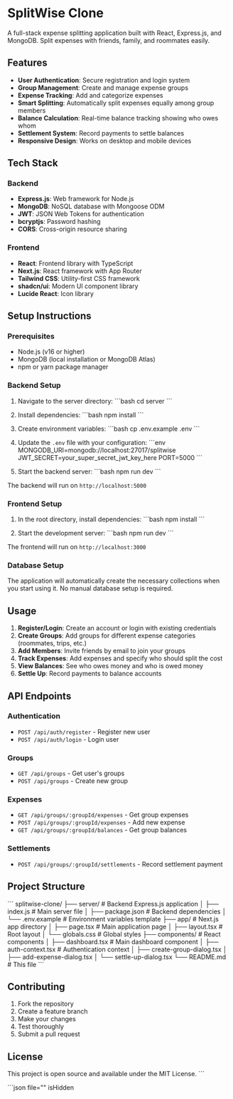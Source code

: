 # SplitWise Clone

A full-stack expense splitting application built with React, Express.js, and MongoDB. Split expenses with friends, family, and roommates easily.

## Features

- **User Authentication**: Secure registration and login system
- **Group Management**: Create and manage expense groups
- **Expense Tracking**: Add and categorize expenses
- **Smart Splitting**: Automatically split expenses equally among group members
- **Balance Calculation**: Real-time balance tracking showing who owes whom
- **Settlement System**: Record payments to settle balances
- **Responsive Design**: Works on desktop and mobile devices

## Tech Stack

### Backend
- **Express.js**: Web framework for Node.js
- **MongoDB**: NoSQL database with Mongoose ODM
- **JWT**: JSON Web Tokens for authentication
- **bcryptjs**: Password hashing
- **CORS**: Cross-origin resource sharing

### Frontend
- **React**: Frontend library with TypeScript
- **Next.js**: React framework with App Router
- **Tailwind CSS**: Utility-first CSS framework
- **shadcn/ui**: Modern UI component library
- **Lucide React**: Icon library

## Setup Instructions

### Prerequisites
- Node.js (v16 or higher)
- MongoDB (local installation or MongoDB Atlas)
- npm or yarn package manager

### Backend Setup

1. Navigate to the server directory:
\`\`\`bash
cd server
\`\`\`

2. Install dependencies:
\`\`\`bash
npm install
\`\`\`

3. Create environment variables:
\`\`\`bash
cp .env.example .env
\`\`\`

4. Update the `.env` file with your configuration:
\`\`\`env
MONGODB_URI=mongodb://localhost:27017/splitwise
JWT_SECRET=your_super_secret_jwt_key_here
PORT=5000
\`\`\`

5. Start the backend server:
\`\`\`bash
npm run dev
\`\`\`

The backend will run on `http://localhost:5000`

### Frontend Setup

1. In the root directory, install dependencies:
\`\`\`bash
npm install
\`\`\`

2. Start the development server:
\`\`\`bash
npm run dev
\`\`\`

The frontend will run on `http://localhost:3000`

### Database Setup

The application will automatically create the necessary collections when you start using it. No manual database setup is required.

## Usage

1. **Register/Login**: Create an account or login with existing credentials
2. **Create Groups**: Add groups for different expense categories (roommates, trips, etc.)
3. **Add Members**: Invite friends by email to join your groups
4. **Track Expenses**: Add expenses and specify who should split the cost
5. **View Balances**: See who owes money and who is owed money
6. **Settle Up**: Record payments to balance accounts

## API Endpoints

### Authentication
- `POST /api/auth/register` - Register new user
- `POST /api/auth/login` - Login user

### Groups
- `GET /api/groups` - Get user's groups
- `POST /api/groups` - Create new group

### Expenses
- `GET /api/groups/:groupId/expenses` - Get group expenses
- `POST /api/groups/:groupId/expenses` - Add new expense
- `GET /api/groups/:groupId/balances` - Get group balances

### Settlements
- `POST /api/groups/:groupId/settlements` - Record settlement payment

## Project Structure

\`\`\`
splitwise-clone/
├── server/                 # Backend Express.js application
│   ├── index.js           # Main server file
│   ├── package.json       # Backend dependencies
│   └── .env.example       # Environment variables template
├── app/                   # Next.js app directory
│   ├── page.tsx          # Main application page
│   ├── layout.tsx        # Root layout
│   └── globals.css       # Global styles
├── components/            # React components
│   ├── dashboard.tsx     # Main dashboard component
│   ├── auth-context.tsx  # Authentication context
│   ├── create-group-dialog.tsx
│   ├── add-expense-dialog.tsx
│   └── settle-up-dialog.tsx
└── README.md             # This file
\`\`\`

## Contributing

1. Fork the repository
2. Create a feature branch
3. Make your changes
4. Test thoroughly
5. Submit a pull request

## License

This project is open source and available under the MIT License.
\`\`\`

\`\`\`json file="" isHidden

